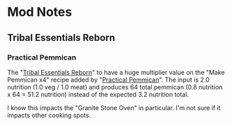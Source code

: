 # Mod Notes

## Tribal Essentials Reborn

### Practical Pemmican

The "[Tribal Essentials Reborn](https://steamcommunity.com/sharedfiles/filedetails/?id=2597790751)" to have a huge multiplier value on the "Make Pemmican x4" recipe added by "[Practical Pemmican](https://steamcommunity.com/sharedfiles/filedetails/?id=2761817611)".  The input is 2.0 nutrition (1.0 veg / 1.0 meat) and produces 64 total pemmican (0.8 nutrition x 64 = 51.2 nutrition) instead of the expected 3.2 nutrition total.

I know this impacts the "Granite Stone Oven" in particular.  I'm not sure if it impacts other cooking spots.

